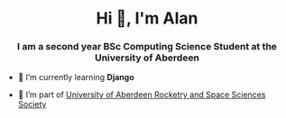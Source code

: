 <h1 align="center">Hi 👋, I'm Alan</h1>
<h3 align="center">I am a second year BSc Computing Science Student at the University of Aberdeen</h3>

- 🌱 I’m currently learning **Django**

- 🤝 I’m part of [University of Aberdeen Rocketry and Space Sciences Society](https://github.com/AberdeenRSS)
